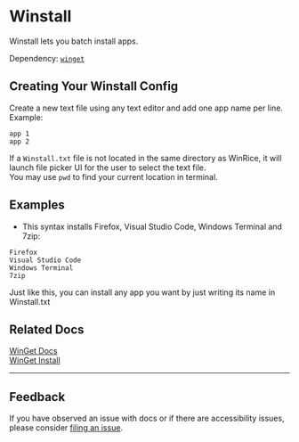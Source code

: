 # Winstall

Winstall lets you batch install apps.

Dependency: [`winget`](https://github.com/pratyakshm/WinRice/blob/main/doc/winget/winget.md)

## Creating Your Winstall Config

Create a new text file using any text editor and add one app name per line.
Example:

```
app 1
app 2
```

If a `Winstall.txt` file is not located in the same directory as WinRice, it will launch file picker UI for the user to select the text file.  
You may use `pwd` to find your current location in terminal.

## Examples

- This syntax installs Firefox, Visual Studio Code, Windows Terminal and 7zip:

```
Firefox
Visual Studio Code
Windows Terminal
7zip
```

Just like this, you can install any app you want by just writing its name in Winstall.txt

## Related Docs

[WinGet Docs](https://docs.microsoft.com/en-us/windows/package-manager/winget/)  
[WinGet Install](https://docs.microsoft.com/en-us/windows/package-manager/winget/install)

---

## Feedback

If you have observed an issue with docs or if there are accessibility issues, please consider [filing an issue](https://github.com/pratyakshm/WinRice/issues/new?assignees=pratyakshm&labels=Issue-Docs&template=doc_issue.yaml&title=Docs+issue%3A+).
